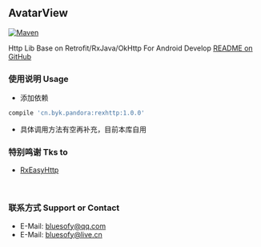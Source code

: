 ## AvatarView

[ ![Maven](https://api.bintray.com/packages/blueyuki/maven/RexHttp/images/download.svg) ](https://bintray.com/blueyuki/maven/RexHttp/_latestVersion)

Http Lib Base on Retrofit/RxJava/OkHttp For Android Develop
[README on GitHub](https://github.com/bluesofy/AvatarView/blob/master/README.md)
<br>

### 使用说明  Usage
- 添加依赖
```gradle
compile 'cn.byk.pandora:rexhttp:1.0.0'
```

- 具体调用方法有空再补充，目前本库自用

### 特别鸣谢  Tks to
- [RxEasyHttp](https://github.com/zhou-you/RxEasyHttp)
<br>

### 联系方式  Support or Contact
- E-Mail: bluesofy@qq.com
- E-Mail: bluesofy@live.cn